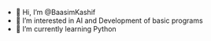 - 👋 Hi, I’m @BaasimKashif
- 👀 I’m interested in AI and Development of basic programs
- 🌱 I’m currently learning Python


<!---
BaasimKashif/BaasimKashif is a ✨ special ✨ repository because its `README.md` (this file) appears on your GitHub profile.
You can click the Preview link to take a look at your changes.
--->
